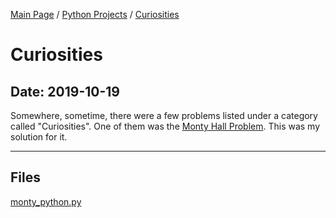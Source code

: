[Main Page](/) / [Python Projects](/python) / [Curiosities](/python/2019-10-19_Curiosities)

# Curiosities

## Date: 2019-10-19

Somewhere, sometime, there were a few problems listed under a category called "Curiosities". One of them was the [Monty Hall Problem](https://thecleverprogrammer.com/2020/12/09/monty-hall-problem-with-python/). This was my solution for it.

-----

## Files

[monty_python.py](monty_python.py)